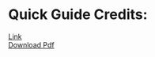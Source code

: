 
# Quick Guide Credits: 

[Link](https://www.tutorialspoint.com/operating_system/os_quick_guide.htm)\
[Download Pdf](https://github.com/sumitsojha88/Placement-Preparation/blob/main/Operating%20System%20Resources/Quick%20guide%20notes/os_quick_guide.pdf)
